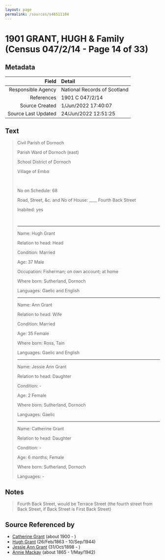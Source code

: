 ```yaml
---
layout: page
permalink: /sources/s46511104
---
```


# 1901 GRANT, HUGH & Family (Census 047/2/14 - Page 14 of 33)

## Metadata
Field | Detail
---:|:---
Responsible Agency | National Records of Scotland
References | 1901 C 047/2/14
Source Created | 1/Jun/2022 17:40:07
Source Last Updated | 24/Jun/2022 12:51:25

## Text

> Civil Parish of Dornoch
>
> Parish Ward of Dornoch (east)
>
> School District of Dornoch
>
> Village of Embo
>
> <br/>
>
> No on Schedule: 68
>
> Road, Street, &c. and No of House: ____ Fourth Back Street
>
> Inabited: yes
>
> <br/>
>
> ---
>
> Name: Hugh Grant
>
> Relation to head: Head
>
> Condition: Married
>
> Age: 37 Male
>
> Occupation: Fisherman; on own account; at home
>
> Where born: Sutherland, Dornoch
>
> Languages: Gaelic and English
>
> ---
>
> Name: Ann Grant
>
> Relation to head: Wife
>
> Condition: Married
>
> Age: 35 Female
>
> Where born: Ross, Tain
>
> Languages: Gaelic and English
>
> ---
>
> Name: Jessie Ann Grant
>
> Relation to head: Daughter
>
> Condition: -
>
> Age: 2 Female
>
> Where born: Sutherland, Dornoch
>
> Languages: Gaelic
>
> ---
>
> Name: Catherine Grant
>
> Relation to head: Daughter
>
> Condition: -
>
> Age: 6 months; Female
>
> Where born: Sutherland, Dornoch
>
> Languages: -
>

## Notes

> Fourth Back Street, would be Terrace Street (the fourth street from Back Street, if Back Street is First Back Street)
>


## Source Referenced by

* [Catherine Grant](../people/@5052852@-catherine-grant-b1900-d.md) (about 1900 - )
* [Hugh Grant](../people/@31066628@-hugh-grant-b1863-2-26-d1944-9-10.md) (26/Feb/1863 - 10/Sep/1944)
* [Jessie Ann Grant](../people/@15036054@-jessie-ann-grant-b1898-10-31-d.md) (31/Oct/1898 - )
* [Annie Mackay](../people/@503334@-annie-mackay-b1865-d1942-5-1.md) (about 1865 - 1/May/1942)
